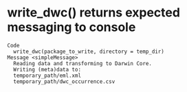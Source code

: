# write_dwc() returns expected messaging to console

    Code
      write_dwc(package_to_write, directory = temp_dir)
    Message <simpleMessage>
      Reading data and transforming to Darwin Core.
      Writing (meta)data to:
      temporary_path/eml.xml
      temporary_path/dwc_occurrence.csv

